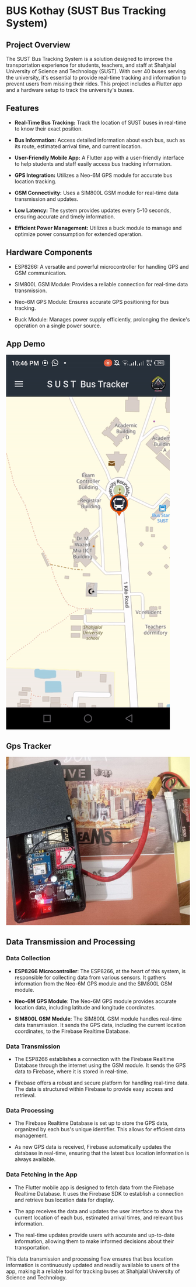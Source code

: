# BUS Kothay (SUST Bus Tracking System)


## Project Overview

The SUST Bus Tracking System is a solution designed to improve the transportation experience for students, teachers, and staff at Shahjalal University of Science and Technology (SUST). With over 40 buses serving the university, it's essential to provide real-time tracking and information to prevent users from missing their rides. This project includes a Flutter app and a hardware setup to track the university's buses.

## Features

- **Real-Time Bus Tracking:** Track the location of SUST buses in real-time to know their exact position.

- **Bus Information:** Access detailed information about each bus, such as its route, estimated arrival time, and current location.

- **User-Friendly Mobile App:** A Flutter app with a user-friendly interface to help students and staff easily access bus tracking information.

- **GPS Integration:** Utilizes a Neo-6M GPS module for accurate bus location tracking.

- **GSM Connectivity:** Uses a SIM800L GSM module for real-time data transmission and updates.

- **Low Latency:** The system provides updates every 5-10 seconds, ensuring accurate and timely information.

- **Efficient Power Management:** Utilizes a buck module to manage and optimize power consumption for extended operation.

## Hardware Components

- ESP8266: A versatile and powerful microcontroller for handling GPS and GSM communication.

- SIM800L GSM Module: Provides a reliable connection for real-time data transmission.

- Neo-6M GPS Module: Ensures accurate GPS positioning for bus tracking.

- Buck Module: Manages power supply efficiently, prolonging the device's operation on a single power source.


## App Demo

![Bus Demo](assets/images/bus_demo.gif)

## Gps Tracker

![Gps Tracker](assets/images/gps_tracker.jpg)

## Data Transmission and Processing

### Data Collection

- **ESP8266 Microcontroller**: The ESP8266, at the heart of this system, is responsible for collecting data from various sensors. It gathers information from the Neo-6M GPS module and the SIM800L GSM module.

- **Neo-6M GPS Module**: The Neo-6M GPS module provides accurate location data, including latitude and longitude coordinates.

- **SIM800L GSM Module**: The SIM800L GSM module handles real-time data transmission. It sends the GPS data, including the current location coordinates, to the Firebase Realtime Database.

### Data Transmission

- The ESP8266 establishes a connection with the Firebase Realtime Database through the internet using the GSM module. It sends the GPS data to Firebase, where it is stored in real-time.

- Firebase offers a robust and secure platform for handling real-time data. The data is structured within Firebase to provide easy access and retrieval.

### Data Processing

- The Firebase Realtime Database is set up to store the GPS data, organized by each bus's unique identifier. This allows for efficient data management.

- As new GPS data is received, Firebase automatically updates the database in real-time, ensuring that the latest bus location information is always available.

### Data Fetching in the App

- The Flutter mobile app is designed to fetch data from the Firebase Realtime Database. It uses the Firebase SDK to establish a connection and retrieve bus location data for display.

- The app receives the data and updates the user interface to show the current location of each bus, estimated arrival times, and relevant bus information.

- The real-time updates provide users with accurate and up-to-date information, allowing them to make informed decisions about their transportation.

This data transmission and processing flow ensures that bus location information is continuously updated and readily available to users of the app, making it a reliable tool for tracking buses at Shahjalal University of Science and Technology.

